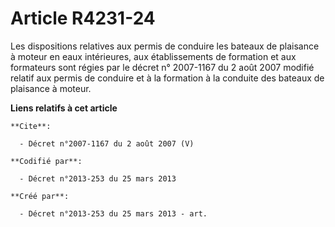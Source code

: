 # Article R4231-24

Les dispositions relatives aux permis de conduire les bateaux de plaisance à moteur en eaux intérieures, aux établissements
de formation et aux formateurs sont régies par le décret n° 2007-1167 du 2 août 2007 modifié relatif aux permis de conduire
et à la formation à la conduite des bateaux de plaisance à moteur.

**Liens relatifs à cet article**

	**Cite**:

	  - Décret n°2007-1167 du 2 août 2007 (V)

	**Codifié par**:

	  - Décret n°2013-253 du 25 mars 2013

	**Créé par**:

	  - Décret n°2013-253 du 25 mars 2013 - art.
